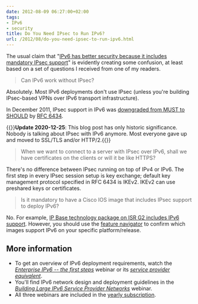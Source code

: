 ```yaml
---
date: 2012-08-09 06:27:00+02:00
tags:
- IPv6
- security
title: Do You Need IPsec to Run IPv6?
url: /2012/08/do-you-need-ipsec-to-run-ipv6.html
---
```

The usual claim that "[IPv6 has better security because it includes mandatory IPsec support](/2010/02/ipv6-myths.html)" is evidently creating some confusion, at least based on a set of questions I received from one of my readers.

> Can IPv6 work without IPsec?

Absolutely. Most IPv6 deployments don't use IPsec (unless you're building IPsec-based VPNs over IPv6 transport infrastructure).
<!--more-->
In December 2011, IPsec support in IPv6 was [downgraded from MUST to SHOULD](http://tools.ietf.org/html/rfc6434#section-11) by [RFC 6434](http://tools.ietf.org/html/rfc6434).

{{<note update>}}**Update 2020-12-25**: This blog post has only historic significance. Nobody is talking about IPsec with IPv6 anymore. Most everyone gave up and moved to SSL/TLS and/or HTTP/2.{{</note>}}

> When we want to connect to a server with IPsec over IPv6, shall we have certificates on the clients or will it be like HTTPS?

There's no difference between IPsec running on top of IPv4 or IPv6. The first step in every IPsec session setup is key exchange; default key management protocol specified in RFC 6434 is IKEv2. IKEv2 can use preshared keys or certificates.

> Is it mandatory to have a Cisco IOS image that includes IPsec support to deploy IPv6?

No. For example, [IP Base technology package on ISR G2 includes IPv6 support](http://www.cisco.com/en/US/prod/collateral/routers/ps10616/white_paper_c11_556985_ps10537_Products_White_Paper.html#wp9000809). However, you should use the [feature navigator](http://tools.cisco.com/ITDIT/CFN/jsp/index.jsp) to confirm which images support IPv6 on your specific platform/release.

## More information

* To get an overview of IPv6 deployment requirements, watch the [*Enterprise IPv6 -- the first steps*](http://www.ipspace.net/Enterprise_IPv6_-_the_First_Steps) webinar or its [*service provider equivalent*](http://www.ipspace.net/Service_Provider_IPv6_Introduction). 
* You'll find IPv6 network design and deployment guidelines in the [*Building Large IPv6 Service Provider Networks*](https://www.ipspace.net/Building_Large_IPv6_Service_Provider_Networks) webinar.
* All three webinars are included in the [yearly subscription](http://www.ipspace.net/Subscription).
